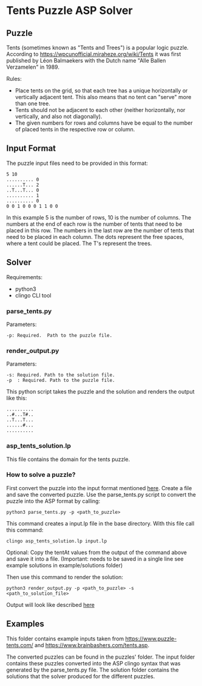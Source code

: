 # Tents Puzzle ASP Solver

## Puzzle

Tents (sometimes known as "Tents and Trees") is a popular logic puzzle. According
to https://wpcunofficial.miraheze.org/wiki/Tents it was first published by Léon Balmaekers with the Dutch name "Alle
Ballen Verzamelen" in 1989.

Rules:

* Place tents on the grid, so that each tree has a unique horizontally or vertically adjacent tent. This also means that
  no tent can "serve" more than one tree.
* Tents should not be adjacent to each other (neither horizontally, nor vertically, and also not diagonally).
* The given numbers for rows and columns have be equal to the number of placed tents in the respective row or column.

## Input Format

The puzzle input files need to be provided in this format:

```
5 10
.......... 0
......T... 2
..T...T... 0
.......... 1
.......... 0
0 0 1 0 0 0 1 1 0 0
```

In this example 5 is the number of rows, 10 is the number of columns. The numbers at the end of each row is the number
of tents that need to be placed in this row. The numbers in the last row are the number of tents that need to be placed
in each column. The dots represent the free spaces, where a tent could be placed. The T's represent the trees.

## Solver

Requirements:

* python3
* clingo CLI tool

### parse_tents.py

Parameters:

```
-p: Required.  Path to the puzzle file.
```

### render_output.py

Parameters:

```
-s: Required. Path to the solution file.
-p  : Required. Path to the puzzle file.
```

This python script takes the puzzle and the solution and renders the output like this:

```
..........
..#...T#..
..T...T...
......#...
..........
```

### asp_tents_solution.lp

This file contains the domain for the tents puzzle.

### How to solve a puzzle?

First convert the puzzle into the input format mentioned [here](#input-format). Create a file and save the converted
puzzle.
Use the parse_tents.py script to convert the puzzle into the ASP format by calling:

```shell
python3 parse_tents.py -p <path_to_puzzle>
```

This command creates a input.lp file in the base directory. With this file call this command:

```shell
clingo asp_tents_solution.lp input.lp
```
Optional:
Copy the tentAt values from the output of the command above and save it into a file. (Important: needs to be saved in a
single line
see example solutions in example/solutions folder)

Then use this command to render the solution:
```shell
python3 render_output.py -p <path_to_puzzle> -s <path_to_solution_file>
```

Output will look like described [here](#render_outputpy)

## Examples

This folder contains example inputs taken from https://www.puzzle-tents.com/ and https://www.brainbashers.com/tents.asp.

The converted puzzles can be found in the puzzles' folder. The input folder contains these puzzles converted into the
ASP clingo syntax that was generated by the parse_tents.py file. The solution folder contains the solutions that the
solver produced for the different puzzles.
